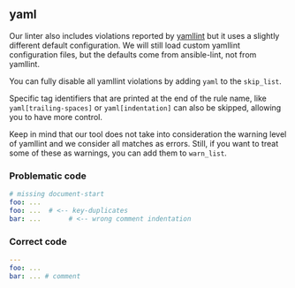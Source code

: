 ## yaml

Our linter also includes violations reported by [yamllint](https://github.com/adrienverge/yamllint)
but it uses a slightly different default configuration. We will still load
custom yamllint configuration files, but the defaults come from
ansible-lint, not from yamllint.

You can fully disable all yamllint violations by adding `yaml` to the `skip_list`.

Specific tag identifiers that are printed at the end of the rule name,
like `yaml[trailing-spaces]` or `yaml[indentation]` can also be skipped, allowing
you to have more control.

Keep in mind that our tool does not take into consideration the warning level
of yamllint and we consider all matches as errors. Still, if you want to treat
some of these as warnings, you can add them to `warn_list`.

### Problematic code

```yaml
# missing document-start
foo: ...
foo: ...  # <-- key-duplicates
bar: ...       # <-- wrong comment indentation
```

### Correct code

```yaml
---
foo: ...
bar: ... # comment
```
